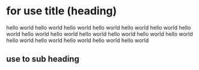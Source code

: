 # for use  title (heading)
hello world hello world hello world 
hello world hello world hello world hello world 
hello world hello world hello world hello world hello world 
hello world hello world hello world hello world hello world hello world 

## use to sub heading
